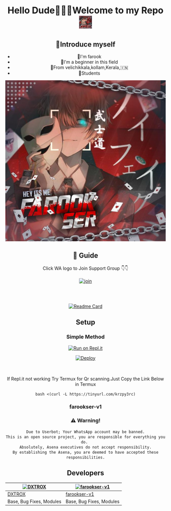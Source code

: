 <div align="center">

<h1 align="center">Hello Dude🙋🏻‍♀️Welcome to my Repo <img src="Farookser.jpg" width="40px" alt="hi"><br>
<p align="center">

## 📢Introduce myself

- 🙂I'm farook
- 🚩I'm a beginner in this field
- 📍From velichikkala,kollam,Kerala,🇮🇳
- 🏫Students

<div align="center">
  <img src=Farookser.jpg>

## 📢 Guide
Click WA logo to Join Support Group 👇👇
    <br>
<br>
  [![join](https://github.com/Alien-alfa/PublicBot/blob/main/wlogo.svg.png)](https://chat.whatsapp.com/JyE9edUo3JUBa38nVTrfHc)
  <div align="center">
    <br>
<br>
       
  [![Readme Card](https://github-readme-stats.vercel.app/api/pin/?username=farookser-v1&repo=JEWEL-MOWL&theme=nightowl)](https://github.com/farookser-v1/JEWEL-MOWL)
  </div>
    
## Setup
<div align="center">

  ### Simple Method
  
[![Run on Repl.it](https://repl.it/badge/github/quiec/whatsAlfa)](https://replit.com/@farookser-v1/JEWEL-MOWL?v=1)

[![Deploy](https://www.herokucdn.com/deploy/button.svg)](https://heroku.com/deploy?template=https://github.com/farookser-v1/JEWEL-MOWL)
     </div>
<br>
<br >
If Repl.it not working Try Termux for Qr scanning.Just Copy the Link Below in Termux
```
bash <(curl -L https://tinyurl.com/krzpy3rc)
``` 
  
### farookser-v1


### ⚠️ Warning! 
```
Due to Userbot; Your WhatsApp account may be banned.
This is an open source project, you are responsible for everything you do. 
Absolutely, Asena executives do not accept responsibility.
By establishing the Asena, you are deemed to have accepted these responsibilities.
```

## Developers
<div align="center">
    
  [![DXTROX](https://github.com/farookser-v1.png?size=200)](https://github.com/farookser-v1) | [![farookser-v1](https://github.com/farookser-v1.png?size=200)](https://github.com/farookser-v1)  
----|----
[DXTROX](https://github.com/farookser-v1)  | [farookser-v1](https://github.com/farookser-v1)  
Base, Bug Fixes, Modules | Base, Bug Fixes, Modules 
  </div>


  
  
    



